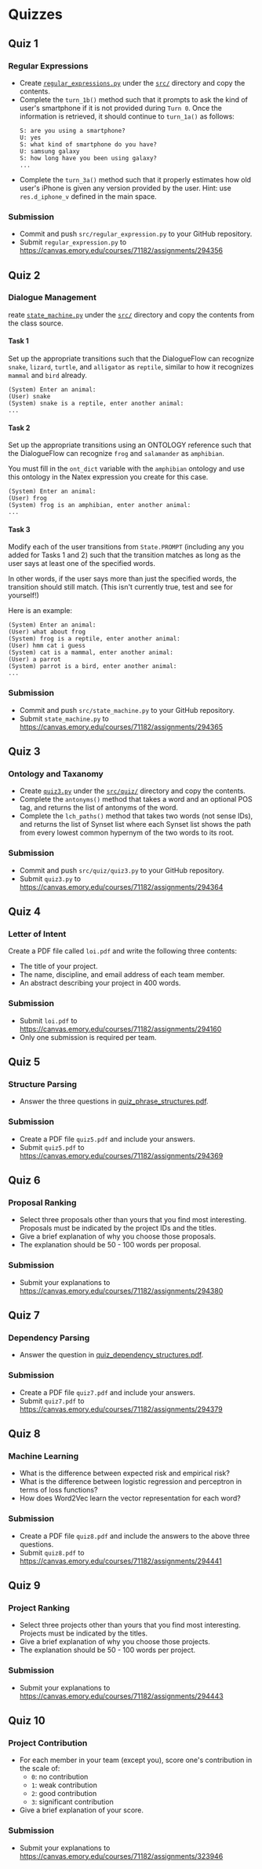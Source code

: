 # Quizzes

## Quiz 1

### Regular Expressions

* Create [`regular_expressions.py`](../src/regular_expressions.py) under the [`src/`](../src) directory and copy the contents.
* Complete the `turn_1b()` method such that it prompts to ask the kind of user's smartphone if it is not provided during `Turn 0`.
Once the information is retrieved, it should continue to `turn_1a()` as follows: 
  ```
  S: are you using a smartphone?
  U: yes
  S: what kind of smartphone do you have?
  U: samsung galaxy
  S: how long have you been using galaxy?
  ...
  ``` 
* Complete the `turn_3a()` method such that it properly estimates how old user's iPhone is given any version provided by the user.
Hint: use `res.d_iphone_v` defined in the main space.

### Submission

* Commit and push `src/regular_expression.py` to your GitHub repository.
* Submit `regular_expression.py` to https://canvas.emory.edu/courses/71182/assignments/294356


## Quiz 2

### Dialogue Management

reate [`state_machine.py`](../src/state_machine.py) under the [`src/`](../src) directory and copy the contents from the class source.

#### Task 1 

Set up the appropriate transitions such that the DialogueFlow can recognize `snake`, `lizard`, `turtle`, and `alligator` as `reptile`,
similar to how it recognizes `mammal` and `bird` already.
```
(System) Enter an animal:
(User) snake
(System) snake is a reptile, enter another animal: 
...
```

#### Task 2 

Set up the appropriate transitions using an ONTOLOGY reference such that the DialogueFlow can recognize `frog` and `salamander` as `amphibian`.

You must fill in the `ont_dict` variable with the `amphibian` ontology and use this ontology in the Natex expression you create for this case.
```
(System) Enter an animal:
(User) frog
(System) frog is an amphibian, enter another animal: 
...
```   

#### Task 3 

Modify each of the user transitions from `State.PROMPT` (including any you added for Tasks 1 and 2) such that the transition matches as long as the user says at least one of the specified words.

In other words, if the user says more than just the specified words, the transition should still match. (This isn't currently true, test and see for yourself!)

Here is an example:
```
(System) Enter an animal:
(User) what about frog
(System) frog is a reptile, enter another animal: 
(User) hmm cat i guess
(System) cat is a mammal, enter another animal:
(User) a parrot
(System) parrot is a bird, enter another animal:
...
``` 

### Submission

* Commit and push `src/state_machine.py` to your GitHub repository.
* Submit `state_machine.py` to https://canvas.emory.edu/courses/71182/assignments/294365


## Quiz 3

### Ontology and Taxanomy

* Create [`quiz3.py`](../src/quiz/quiz2.py) under the [`src/quiz/`](../src/quiz) directory and copy the contents.
* Complete the `antonyms()` method that takes a word and an optional POS tag, and returns the list of antonyms of the word.
* Complete the `lch_paths()` method that takes two words (not sense IDs), and returns the list of Synset list where each Synset list shows the path from every lowest common hypernym of the two words to its root.


### Submission

* Commit and push `src/quiz/quiz3.py` to your GitHub repository.
* Submit `quiz3.py` to https://canvas.emory.edu/courses/71182/assignments/294364


## Quiz 4

### Letter of Intent

Create a PDF file called `loi.pdf` and write the following three contents:

* The title of your project.
* The name, discipline, and email address of each team member.
* An abstract describing your project in 400 words.

### Submission

* Submit `loi.pdf` to https://canvas.emory.edu/courses/71182/assignments/294160
* Only one submission is required per team.


## Quiz 5

### Structure Parsing

* Answer the three questions in [quiz_phrase_structures.pdf](quiz_phrase_structures.pdf).

### Submission

* Create a PDF file `quiz5.pdf` and include your answers.
* Submit `quiz5.pdf` to https://canvas.emory.edu/courses/71182/assignments/294369


## Quiz 6

### Proposal Ranking

* Select three proposals other than yours that you find most interesting. Proposals must be indicated by the project IDs and the titles.
* Give a brief explanation of why you choose those proposals.
* The explanation should be 50 - 100 words per proposal.

### Submission

* Submit your explanations to https://canvas.emory.edu/courses/71182/assignments/294380


## Quiz 7

### Dependency Parsing

* Answer the question in [quiz_dependency_structures.pdf](quiz_dependency_structures.pdf).

### Submission

* Create a PDF file `quiz7.pdf` and include your answers.
* Submit `quiz7.pdf` to https://canvas.emory.edu/courses/71182/assignments/294379


## Quiz 8

### Machine Learning

* What is the difference between expected risk and empirical risk?
* What is the difference between logistic regression and perceptron in terms of loss functions?
* How does Word2Vec learn the vector representation for each word?

### Submission

* Create a PDF file `quiz8.pdf` and include the answers to the above three questions.
* Submit `quiz8.pdf` to https://canvas.emory.edu/courses/71182/assignments/294441


## Quiz 9

### Project Ranking

* Select three projects other than yours that you find most interesting. Projects must be indicated by the titles.
* Give a brief explanation of why you choose those projects.
* The explanation should be 50 - 100 words per project.

### Submission

* Submit your explanations to https://canvas.emory.edu/courses/71182/assignments/294443


## Quiz 10

### Project Contribution

* For each member in your team (except you), score one's contribution in the scale of:
  * `0`: no contribution
  * `1`: weak contribution
  * `2`: good contribution
  * `3`: significant contribution
* Give a brief explanation of your score.

### Submission

* Submit your explanations to https://canvas.emory.edu/courses/71182/assignments/323946
